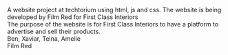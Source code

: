 A website project at techtorium using html, js and css. The website is being developed by Film Red for First Class Interiors
<br>The purpose of the website is for First Class Interiors to have a platform to advertise and sell their products.
<br>Ben, Xaviar, Teina, Amelie
<br>Film Red

